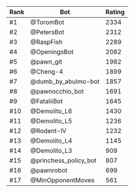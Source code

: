 Rank|Bot|Rating
---|---|---
#1|@ToromBot|2334
#2|@PetersBot|2312
#3|@RaspFish|2289
#4|@OpeningsBot|2082
#5|@pawn_git|1982
#6|@Cheng-4|1899
#7|@dumb_by_abulmo-bot|1857
#8|@pawnocchio_bot|1691
#9|@FataliiBot|1645
#10|@Demolito_L6|1430
#11|@Demolito_L5|1236
#12|@Rodent-IV|1232
#13|@Demolito_L4|1145
#14|@Demolito_L3|909
#15|@princhess_policy_bot|807
#16|@pawnrobot|699
#17|@MinOpponentMoves|561
